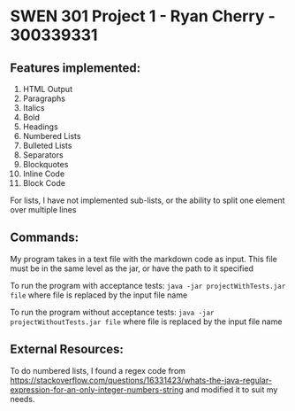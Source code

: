 # SWEN 301 Project 1 - Ryan Cherry - 300339331

## Features implemented:
1. HTML Output
2. Paragraphs
3. Italics
4. Bold
5. Headings
6. Numbered Lists
7. Bulleted Lists
8. Separators
9. Blockquotes
10. Inline Code
11. Block Code

For lists, I have not implemented sub-lists, or the ability to split one element over multiple lines

## Commands:
My program takes in a text file with the markdown code as input. 
This file must be in the same level as the jar, or have the path to it specified

To run the program with acceptance tests: `java -jar projectWithTests.jar file` 
where file is replaced by the input file name 

To run the program without acceptance tests: `java -jar projectWithoutTests.jar file` 
where file is replaced by the input file name

## External Resources:
To do numbered lists, I found a regex code from https://stackoverflow.com/questions/16331423/whats-the-java-regular-expression-for-an-only-integer-numbers-string
and modified it to suit my needs.  
